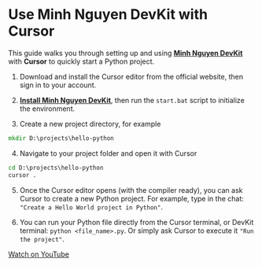 # Use Minh Nguyen DevKit with Cursor

This guide walks you through setting up and using [**Minh Nguyen DevKit**](../README.md) with **Cursor** to quickly start a Python project.

1. Download and install the Cursor editor from the official website, then sign in to your account.

2. [**Install Minh Nguyen DevKit**](../README.md), then run the `start.bat` script to initialize the environment.

3. Create a new project directory, for example
```bat
mkdir D:\projects\hello-python
```

4. Navigate to your project folder and open it with Cursor
```bat
cd D:\projects\hello-python
cursor .
```

5. Once the Cursor editor opens (with the compiler ready), you can ask Cursor to create a new Python project. For example, type in the chat: `"Create a Hello World project in Python"`.

7. You can run your Python file directly from the Cursor terminal, or DevKit terminal: `python <file_name>.py`. Or simply ask Cursor to execute it `"Run the project"`.

[Watch on YouTube](https://www.youtube.com/watch?v=LPxxP2Xddu4)
